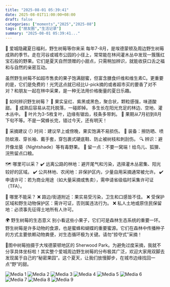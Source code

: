```yaml
---
title: "2025-08-01 05:39:41"
date: 2025-08-01T11:00:00+08:00
draft: false
categories: ["moments","2025","2025-08"]
tags: ["朋友圈","生活记录"]
summary: "2025-08-01 05:39:41..."
---
```


🍓 爱城隐藏夏日福利，野生树莓等你来采
​
​每年7-8月，是埃德蒙顿及周边野生树莓成熟的季节。走在河谷或城市公园的小径上，常常能在林间灌木丛中发现一簇簇红宝石般的野果。它们是夏天自然馈赠的小甜点，只需稍加辨识，就能收获口舌之福和与自然的亲密互动。

虽然野生树莓不如超市售卖的果子饱满甜蜜，但富含膳食纤维和维生素C。更重要的是，它们是免费的！光凭这点就已经比U-pick摘的或者超市买的要香了对不对？和朋友一起在林中采果，是一种无法用价格衡量的夏日乐趣。

🍓 如何辨识野生树莓？
🔴 果实呈红、紫黑或黑色，聚合状，颗粒感强，味道酸甜。
🔴 成熟后容易从花托脱落，一碰即掉。
多生长在阳光充足的林边、空地、灌木丛中。
🔴 叶片为3-5枚复叶，边缘有锯齿，枝条多带刺。
🔴 果期从7月初到8月下旬不等。不是一窝蜂长完，错过今天，还有明天！

🍓 采摘建议
🕘 时间：建议早上或傍晚，果实饱满不易损伤。
👕 装备：擦防晒、喷防蚊液、穿长袖、戴手套，穿包裹式硬底鞋、防止被树枝和刺刮伤。
🔍 辨识：避开像龙葵（Nightshade）等有毒野果。
🐻 留一点：不要一窝端！给鸟儿、狐狸、浣熊留点口粮。

🗺 哪里可以采？
✔ 远离公路的林地：避开尾气和污染，选择灌木丛密集、阳光较好的区域。
✔ 公共林地、农闲地：非保护区内，少量自用采摘通常被允许。
✔ 申请许可：若为商业用途（如大量采摘或售卖），需申请省级临时采集许可证（TFA）。

🚫 哪里不能采？
❌ 路边/街道附近：果实易受污染，卫生和口感皆不佳。
❌ 受保护区域和野生动物保护区：需许可证，否则属违法行为。
❌ 私人土地或原住民保留地：必须事先征得土地所有人许可。

🌍 野生树莓的生态意义
别小看这些小果子，它们可是森林生态系统的重要一环。野生树莓是许多动物的食源，也是蜜蜂和蝴蝶的重要蜜源。它们在森林中传播种子的方式主要依赖动物粪便，对生态循环极为关键。请勿“掠夺式”采摘！

📍图中树莓拍摄于大埃德蒙顿地区的 Sherwood Park。为避免过度采摘，我就不分享具体坐标啦！其实整个爱城周边野生树莓的分布极其广泛，欢迎大家用双脚去发现属于自己的“秘密果园”。这个夏天，让我们放慢脚步，在城市边缘找回一点“野”的甜。

![Media 1](/Moments/photos/2025-08-01/202508010539410.jpg)
![Media 2](/Moments/photos/2025-08-01/202508010539411.jpg)
![Media 3](/Moments/photos/2025-08-01/202508010539412.jpg)
![Media 4](/Moments/photos/2025-08-01/202508010539413.jpg)
![Media 5](/Moments/photos/2025-08-01/202508010539414.jpg)
![Media 6](/Moments/photos/2025-08-01/202508010539415.jpg)
![Media 7](/Moments/photos/2025-08-01/202508010539416.jpg)
![Media 8](/Moments/photos/2025-08-01/202508010539417.jpg)
![Media 9](/Moments/photos/2025-08-01/202508010539418.jpg)

